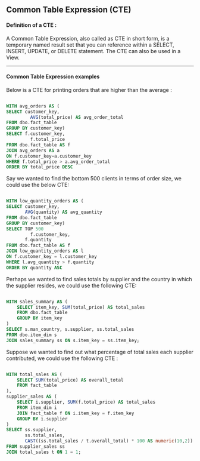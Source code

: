 ## Common Table Expression (CTE)

#### Definition of a CTE :

A Common Table Expression, also called as CTE in short form, is a temporary named result set that you can reference within a SELECT, INSERT, UPDATE, or DELETE statement. The CTE can also be used in a View.

---

#### Common Table Expression examples

Below is a CTE for printing orders that are higher than the average :

```sql

WITH avg_orders AS (
SELECT customer_key,
	     AVG(total_price) AS avg_order_total
FROM dbo.fact_table
GROUP BY customer_key)
SELECT f.customer_key,
	     f.total_price
FROM dbo.fact_table AS f
JOIN avg_orders AS a
ON f.customer_key=a.customer_key
WHERE f.total_price > a.avg_order_total
ORDER BY total_price DESC

```

Say we wanted to find the bottom 500 clients in terms of order size, we could use the below CTE:

```sql

WITH low_quantity_orders AS (
SELECT customer_key,
       AVG(quantity) AS avg_quantity
FROM dbo.fact_table
GROUP BY customer_key)
SELECT TOP 500 
	     f.customer_key,
       f.quantity
FROM dbo.fact_table AS f
JOIN low_quantity_orders AS l
ON f.customer_key = l.customer_key
WHERE l.avg_quantity > f.quantity
ORDER BY quantity ASC

```

Perhaps we wanted to find sales totals by supplier and the country in which the supplier resides, we could use the following CTE:

```sql

WITH sales_summary AS (
    SELECT item_key, SUM(total_price) AS total_sales
    FROM dbo.fact_table
    GROUP BY item_key
)
SELECT s.man_country, s.supplier, ss.total_sales
FROM dbo.item_dim s
JOIN sales_summary ss ON s.item_key = ss.item_key;

```

Suppose we wanted to find out what percentage of total sales each supplier contributed, we could use the following CTE :

```sql

WITH total_sales AS (
    SELECT SUM(total_price) AS overall_total
    FROM fact_table
),
supplier_sales AS (
    SELECT i.supplier, SUM(f.total_price) AS total_sales
    FROM item_dim i
    JOIN fact_table f ON i.item_key = f.item_key
    GROUP BY i.supplier
)
SELECT ss.supplier, 
       ss.total_sales, 
       CAST((ss.total_sales / t.overall_total) * 100 AS numeric(10,2)) AS sales_contribution_percentage
FROM supplier_sales ss
JOIN total_sales t ON 1 = 1;

```


